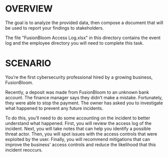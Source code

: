 # OVERVIEW

The goal is to analyze the provided data, then compose a document that will be used to report your findings to stakeholders.

The file "FusionBloom Access Log.xlsx" in this directory contains the event log and the employee directory you will need to complete this task.


# SCENARIO

You’re the first cybersecurity professional hired by a growing business, FusionBloom.

Recently, a deposit was made from FusionBloom to an unknown bank account. The finance manager says they didn’t make a mistake. Fortunately, they were able to stop the payment. The owner has asked you to investigate what happened to prevent any future incidents.

To do this, you’ll need to do some accounting on the incident to better understand what happened. First, you will review the access log of the incident. Next, you will take notes that can help you identify a possible threat actor. Then, you will spot issues with the access controls that were exploited by the user. Finally, you will recommend mitigations that can improve the business' access controls and reduce the likelihood that this incident reoccurs.
